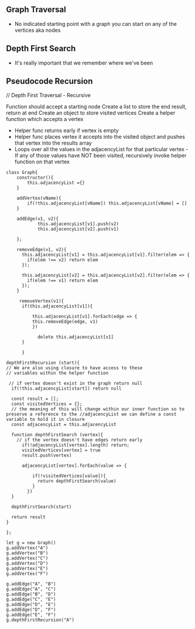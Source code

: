## Graph Traversal

- No indicated starting point with a graph you can start on any of the vertices aka nodes

## Depth First Search

- It's really important that we remember where we've been

## Pseudocode Recursion

// Depth First Traversal - Recursive

Function should accept a starting node
Create a list to store the end result, return at end
Create an object to store visited vertices
Create a helper function which accepts a vertex

- Helper func returns early if vertex is empty
- Helper func places vertex it accepts into the visited object and pushes that vertex into the results array
- Loops over all the values in the adjacencyList for that particular vertex
  -If any of those values have NOT been visited, recursively invoke helper function on that vertex

```
class Graph{
    constructor(){
        this.adjacencyList ={}
    }

    addVertex(vName){
        if(!this.adjacencyList[vName]) this.adjacencyList[vName] = []
    }

    addEdge(v1, v2){
            this.adjacencyList[v1].push(v2)
            this.adjacencyList[v2].push(v1)

    };

    removeEdge(v1, v2){
      this.adjacencyList[v1] = this.adjacencyList[v1].filter(elem => {
        if(elem !== v2) return elem
      });

      this.adjacencyList[v2] = this.adjacencyList[v2].filter(elem => {
        if(elem !== v1) return elem
      });
    }

     removeVertex(v1){
      if(this.adjacencyList[v1]){

          this.adjacencyList[v1].forEach(edge => {
          this.removeEdge(edge, v1)
          })

            delete this.adjacencyList[v1]
      }

      }

depthFirstRecursion (start){
// We are also using closure to have access to these
// variables within the helper function

 // if vertex doesn't exist in the graph return null
  if(!this.adjacencyList[start]) return null

  const result = [];
  const visitedVertices = {};
  // the meaning of this will change within our inner function so to preserve a reference to the //adjacencyList we can define a const variable to hold it in closure
  const adjacencyList = this.adjacencyList

  function depthFirstSearch (vertex){
    // if the vertex doesn't have edges return early
      if(!adjacencyList[vertex].length) return;
      visitedVertices[vertex] = true
      result.push(vertex)

      adjacencyList[vertex].forEach(value => {

          if(!visitedVertices[value]){
            return depthFirstSearch(value)
          }
        })
  }

  depthFirstSearch(start)

  return result
}

};

let g = new Graph()
g.addVertex("A")
g.addVertex("B")
g.addVertex("C")
g.addVertex("D")
g.addVertex("E")
g.addVertex("F")

g.addEdge("A", "B")
g.addEdge("A", "C")
g.addEdge("B", "D")
g.addEdge("C", "E")
g.addEdge("D", "E")
g.addEdge("D", "F")
g.addEdge("E", "F")
g.depthFirstRecursion("A")
```
